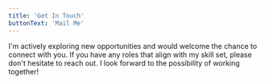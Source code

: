 ```yaml
---
title: 'Get In Touch'
buttonText: 'Mail Me'
---
```


I'm actively exploring new opportunities and would welcome the chance to connect with you. If you have any roles that align with my skill set, please don't hesitate to reach out. I look forward to the possibility of working together!
